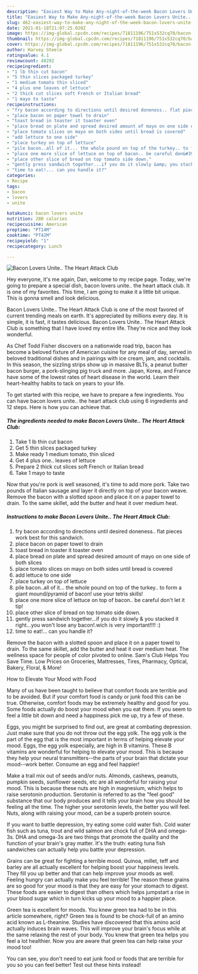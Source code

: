 ```yaml
---
description: "Easiest Way to Make Any-night-of-the-week Bacon Lovers Unite.. The Heart Attack Club"
title: "Easiest Way to Make Any-night-of-the-week Bacon Lovers Unite.. The Heart Attack Club"
slug: 462-easiest-way-to-make-any-night-of-the-week-bacon-lovers-unite-the-heart-attack-club
date: 2021-01-18T21:07:25.020Z
image: https://img-global.cpcdn.com/recipes/71811196/751x532cq70/bacon-lovers-unite-the-heart-attack-club-recipe-main-photo.jpg
thumbnail: https://img-global.cpcdn.com/recipes/71811196/751x532cq70/bacon-lovers-unite-the-heart-attack-club-recipe-main-photo.jpg
cover: https://img-global.cpcdn.com/recipes/71811196/751x532cq70/bacon-lovers-unite-the-heart-attack-club-recipe-main-photo.jpg
author: Harvey Steele
ratingvalue: 4.1
reviewcount: 48292
recipeingredient:
- "1 lb thin cut bacon"
- "5 thin slices packaged turkey"
- "1 medium tomato thin sliced"
- "4 plus one leaves of lettuce"
- "2 thick cut slices soft French or Italian bread"
- "1 mayo to taste"
recipeinstructions:
- "fry bacon according to directions until desired doneness.. flat pieces work best for this sandwich."
- "place bacon on paper towel to drain"
- "toast bread in toaster it toaster oven"
- "place bread on plate and spread desired amount of mayo on one side of both slices"
- "place tomato slices on mayo on both sides until bread is covered"
- "add lettuce to one side"
- "place turkey on top of lettuce"
- "pile bacon..all of it... the whole pound on top of the turkey.. to form a giant mound/pyramid of bacon! use your tetris skills!"
- "place one more slice of lettuce on top of bacon.. be careful don&#39;t let it tip!"
- "place other slice of bread on top tomato side down."
- "gently press sandwich together...if you do it slowly &amp; you stacked it right...you won&#39;t lose any bacon!.wich is very important!!!! :)"
- "time to eat!... can you handle it?"
categories:
- Recipe
tags:
- bacon
- lovers
- unite

katakunci: bacon lovers unite 
nutrition: 280 calories
recipecuisine: American
preptime: "PT14M"
cooktime: "PT42M"
recipeyield: "1"
recipecategory: Lunch

---
```



![Bacon Lovers Unite.. The Heart Attack Club](https://img-global.cpcdn.com/recipes/71811196/751x532cq70/bacon-lovers-unite-the-heart-attack-club-recipe-main-photo.jpg)

Hey everyone, it's me again, Dan, welcome to my recipe page. Today, we're going to prepare a special dish, bacon lovers unite.. the heart attack club. It is one of my favorites. This time, I am going to make it a little bit unique. This is gonna smell and look delicious.

Bacon Lovers Unite.. The Heart Attack Club is one of the most favored of current trending meals on earth. It's appreciated by millions every day. It is simple, it is fast, it tastes delicious. Bacon Lovers Unite.. The Heart Attack Club is something that I have loved my entire life. They're nice and they look wonderful.

As Chef Todd Fisher discovers on a nationwide road trip, bacon has become a beloved fixture of American cuisine for any meal of day, served in beloved traditional dishes and in pairings with ice cream, jam, and cocktails. In this season, the sizzling strips show up in massive BLTs, a peanut butter bacon burger, a pork-slinging pig truck and more. Japan, Korea, and France have some of the lowest rates of heart disease in the world. Learn their heart-healthy habits to tack on years to your life.


To get started with this recipe, we have to prepare a few ingredients. You can have bacon lovers unite.. the heart attack club using 6 ingredients and 12 steps. Here is how you can achieve that.

<!--inarticleads1-->

##### The ingredients needed to make Bacon Lovers Unite.. The Heart Attack Club:

1. Take 1 lb thin cut bacon
1. Get 5 thin slices packaged turkey
1. Make ready 1 medium tomato, thin sliced
1. Get 4 plus one.. leaves of lettuce
1. Prepare 2 thick cut slices soft French or Italian bread
1. Take 1 mayo to taste


Now that you&#39;re pork is well seasoned, it&#39;s time to add more pork. Take two pounds of Italian sausage and layer it directly on top of your bacon weave. Remove the bacon with a slotted spoon and place it on a paper towel to drain. To the same skillet, add the butter and heat it over medium heat. 

<!--inarticleads2-->

##### Instructions to make Bacon Lovers Unite.. The Heart Attack Club:

1. fry bacon according to directions until desired doneness.. flat pieces work best for this sandwich.
1. place bacon on paper towel to drain
1. toast bread in toaster it toaster oven
1. place bread on plate and spread desired amount of mayo on one side of both slices
1. place tomato slices on mayo on both sides until bread is covered
1. add lettuce to one side
1. place turkey on top of lettuce
1. pile bacon..all of it... the whole pound on top of the turkey.. to form a giant mound/pyramid of bacon! use your tetris skills!
1. place one more slice of lettuce on top of bacon.. be careful don&#39;t let it tip!
1. place other slice of bread on top tomato side down.
1. gently press sandwich together...if you do it slowly &amp; you stacked it right...you won&#39;t lose any bacon!.wich is very important!!!! :)
1. time to eat!... can you handle it?


Remove the bacon with a slotted spoon and place it on a paper towel to drain. To the same skillet, add the butter and heat it over medium heat. The wellness space for people of color pivoted to online. Sam&#39;s Club Helps You Save Time. Low Prices on Groceries, Mattresses, Tires, Pharmacy, Optical, Bakery, Floral, &amp; More! 

How to Elevate Your Mood with Food


Many of us have been taught to believe that comfort foods are terrible and to be avoided. But if your comfort food is candy or junk food this can be true. Otherwise, comfort foods may be extremely healthy and good for you. Some foods actually do boost your mood when you eat them. If you seem to feel a little bit down and need a happiness pick me up, try a few of these.

Eggs, you might be surprised to find out, are great at combating depression. Just make sure that you do not throw out the egg yolk. The egg yolk is the part of the egg that is the most important in terms of helping elevate your mood. Eggs, the egg yolk especially, are high in B vitamins. These B vitamins are wonderful for helping to elevate your mood. This is because they help your neural transmitters--the parts of your brain that dictate your mood--work better. Consume an egg and feel happier!

Make a trail mix out of seeds and/or nuts. Almonds, cashews, peanuts, pumpkin seeds, sunflower seeds, etc are all wonderful for raising your mood. This is because these nuts are high in magnesium, which helps to raise serotonin production. Serotonin is referred to as the "feel good" substance that our body produces and it tells your brain how you should be feeling all the time. The higher your serotonin levels, the better you will feel. Nuts, along with raising your mood, can be a superb protein source.

If you want to battle depression, try eating some cold water fish. Cold water fish such as tuna, trout and wild salmon are chock full of DHA and omega-3s. DHA and omega-3s are two things that promote the quality and the function of your brain's gray matter. It's the truth: eating tuna fish sandwiches can actually help you battle your depression. 

Grains can be great for fighting a terrible mood. Quinoa, millet, teff and barley are all actually excellent for helping boost your happiness levels. They fill you up better and that can help improve your moods as well. Feeling hungry can actually make you feel terrible! The reason these grains are so good for your mood is that they are easy for your stomach to digest. These foods are easier to digest than others which helps jumpstart a rise in your blood sugar which in turn kicks up your mood to a happier place.

Green tea is excellent for moods. You knew green tea had to be in this article somewhere, right? Green tea is found to be chock-full of an amino acid known as L-theanine. Studies have discovered that this amino acid actually induces brain waves. This will improve your brain's focus while at the same relaxing the rest of your body. You knew that green tea helps you feel a lot healthier. Now you are aware that green tea can help raise your mood too!

You can see, you don't need to eat junk food or foods that are terrible for you so you can feel better! Test out  these hints  instead!

